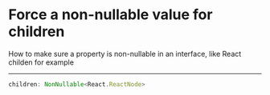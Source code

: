 # Force a non-nullable value for children

How to make sure a property is non-nullable in an interface, like React childen for example

---

```ts
children: NonNullable<React.ReactNode>
```